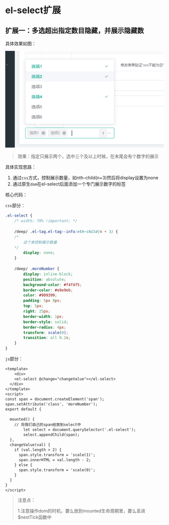 # el-select扩展



## 扩展一：多选超出指定数目隐藏，并展示隐藏数

具体效果如图：

![02-select扩展-01](./../../前端图片/element-ui扩展/02-select扩展-01.PNG)

>效果：指定只展示两个，选中三个及以上时候，在末尾会有个数字的展示



具体实现思路：

1. 通过`css`方式，控制展示数量，如nth-child(n+3)然后将display设置为none
2. 通过原生`dom`在el-select后面添加一个专门展示数字的标签



核心代码：

`css`部分：

```scss
.el-select {
	/* width: 70% !important; */

	/deep/ .el-tag.el-tag--info:nth-child(n + 3) {
    /*
    	这个来控制展示数量
    */
		display: none;
	}

	/deep/ .moreNumber {
		display: inline-block;
		position: absolute;
		background-color: #f4f4f5;
		border-color: #e9e9eb;
		color: #909399;
		padding: 5px 8px;
		top: 5px;
		right: 25px;
		border-width: 1px;
		border-style: solid;
		border-radius: 4px;
		transform: scale(0);
		transition: all 0.2s;
	}
}
```



`js`部分：

```vue
<template>
	<div>
    <el-select @change="changeValue"></el-select>
  </div>
</template>
<script>
const span = document.createElement('span');
span.setAttribute('class', 'moreNumber');
export default {
	
  mounted() {
    // 将我们自己的span给放到select中
		let select = document.querySelector('.el-select');
		select.appendChild(span);
  },
  changeValue(val) {
    if (val.length > 2) {
      span.style.transform = 'scale(1)';
      span.innerHTML = val.length - 2;
    } else {
      span.style.transform = 'scale(0)';
    }
  }
}
</script>
```

>注意点：
>
>1.注意操作dom的时机，要么放到mounted生命周期里，要么丢进$nextTick函数中

